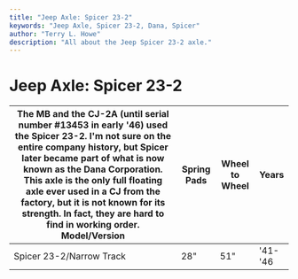 ```yaml
---
title: "Jeep Axle: Spicer 23-2"
keywords: "Jeep Axle, Spicer 23-2, Dana, Spicer"
author: "Terry L. Howe"
description: "All about the Jeep Spicer 23-2 axle."
---
```

# Jeep Axle: Spicer 23-2

The MB and the CJ-2A (until serial number #13453 in early '46) used the Spicer 23-2. I'm not sure on the entire company history, but Spicer later became part of what is now known as the Dana Corporation. This axle is the only full floating axle ever used in a CJ from the factory, but it is not known for its strength. In fact, they are hard to find in working order.  Model/Version | Spring Pads | Wheel to Wheel | Years  
---|---|---|---  
Spicer 23-2/Narrow Track | 28" | 51" | '41-'46